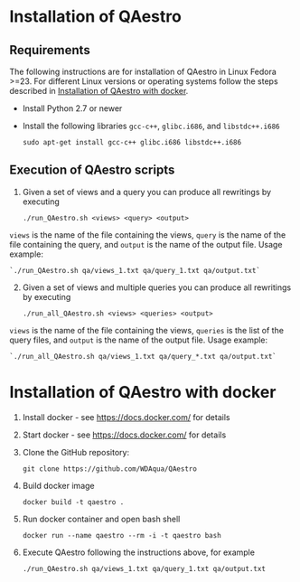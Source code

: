 # Installation of QAestro
## Requirements
The following instructions are for installation of QAestro in Linux Fedora >=23. For different Linux versions or operating systems follow the steps described in [Installation of QAestro with docker](#installation-of-qaestro-with-docker).
- Install Python 2.7 or newer
- Install the following libraries `gcc-c++`, `glibc.i686`, and `libstdc++.i686`

    `sudo apt-get install gcc-c++ glibc.i686 libstdc++.i686`

## Execution of QAestro scripts
1. Given a set of views and a query you can produce all rewritings by executing

    `./run_QAestro.sh <views> <query> <output>`

`views` is the name of the file containing the views, `query` is the name of the file containing the query, and `output` is the name of the output file.
Usage example:
    
    `./run_QAestro.sh qa/views_1.txt qa/query_1.txt qa/output.txt`
2. Given a set of views and multiple queries you can produce all rewritings by executing

    `./run_all_QAestro.sh <views> <queries> <output>`

`views` is the name of the file containing the views, `queries` is the list of the query files, and `output` is the name of the output file.
Usage example:
    
    `./run_all_QAestro.sh qa/views_1.txt qa/query_*.txt qa/output.txt`

# Installation of QAestro with docker
1. Install docker - see <https://docs.docker.com/> for details
2. Start docker - see <https://docs.docker.com/> for details
3. Clone the GitHub repository:

    `git clone https://github.com/WDAqua/QAestro`
4. Build docker image

    `docker build -t qaestro .`
5. Run docker container and open bash shell

    `docker run --name qaestro --rm -i -t qaestro bash`
6. Execute QAestro following the instructions above, for example

    `./run_QAestro.sh qa/views_1.txt qa/query_1.txt qa/output.txt`
